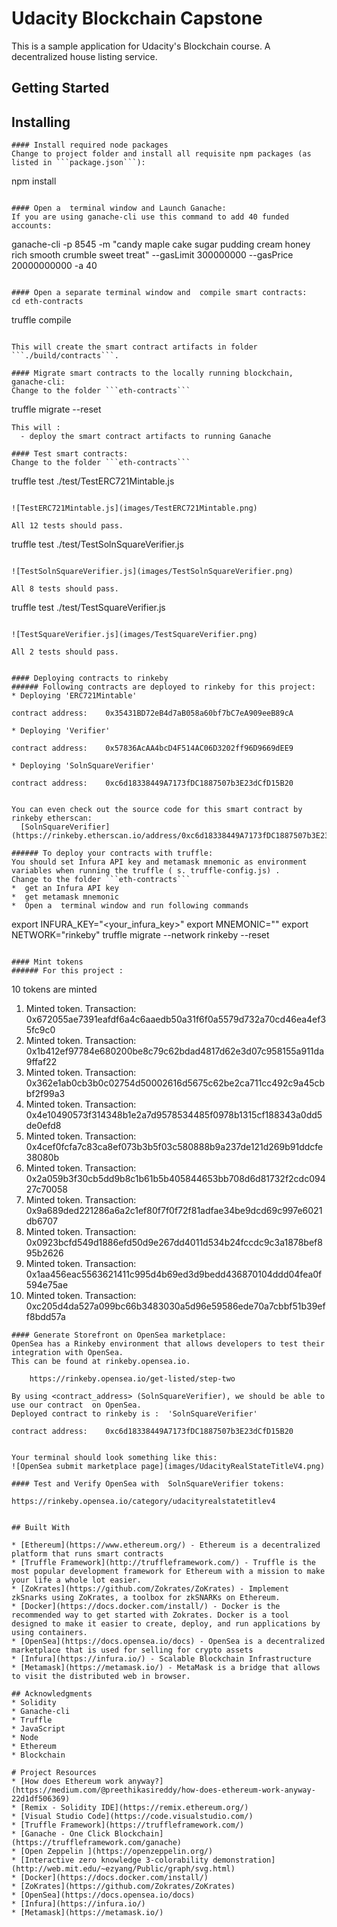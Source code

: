 # Udacity Blockchain Capstone
This is a sample application for Udacity's Blockchain course.  A decentralized house listing service.

## Getting Started

## Installing

```
#### Install required node packages 
Change to project folder and install all requisite npm packages (as listed in ```package.json```):

```
npm install
```

#### Open a  terminal window and Launch Ganache:
If you are using ganache-cli use this command to add 40 funded accounts:
```
ganache-cli -p 8545 -m "candy maple cake sugar pudding cream honey rich smooth crumble sweet treat" --gasLimit 300000000 --gasPrice 20000000000 -a 40

```

#### Open a separate terminal window and  compile smart contracts:
cd eth-contracts
```
truffle compile
```

This will create the smart contract artifacts in folder ```./build/contracts```.

#### Migrate smart contracts to the locally running blockchain, ganache-cli:
Change to the folder ```eth-contracts``` 
```
truffle migrate --reset
```
This will :
  - deploy the smart contract artifacts to running Ganache 
 
#### Test smart contracts:
Change to the folder ```eth-contracts``` 
```
truffle test ./test/TestERC721Mintable.js 
```

![TestERC721Mintable.js](images/TestERC721Mintable.png)

All 12 tests should pass.

```
truffle test ./test/TestSolnSquareVerifier.js  
```

![TestSolnSquareVerifier.js](images/TestSolnSquareVerifier.png)

All 8 tests should pass.

```
truffle test ./test/TestSquareVerifier.js  
```

![TestSquareVerifier.js](images/TestSquareVerifier.png)

All 2 tests should pass.


#### Deploying contracts to rinkeby
###### Following contracts are deployed to rinkeby for this project:
* Deploying 'ERC721Mintable'
```
    contract address:    0x35431BD72eB4d7aB058a60bf7bC7eA909eeB89cA
```
* Deploying 'Verifier'
```
    contract address:    0x57836AcAA4bcD4F514AC06D3202ff96D9669dEE9
```
* Deploying 'SolnSquareVerifier'
```
    contract address:    0xc6d18338449A7173fDC1887507b3E23dCfD15B20
```

You can even check out the source code for this smart contract by rinkeby etherscan:
  [SolnSquareVerifier](https://rinkeby.etherscan.io/address/0xc6d18338449A7173fDC1887507b3E23dCfD15B20).
  
###### To deploy your contracts with truffle:
You should set Infura API key and metamask mnemonic as environment variables when running the truffle ( s. truffle-config.js) .
Change to the folder ```eth-contracts``` 
*  get an Infura API key
*  get metamask mnemonic
*  Open a  terminal window and run following commands
```
export INFURA_KEY="<your_infura_key>"
export MNEMONIC="<metamask>"
export NETWORK="rinkeby"
truffle migrate --network rinkeby --reset
```

#### Mint tokens
###### For this project :
```
 10 tokens are minted

1.  Minted token. Transaction: 0x672055ae7391eafdf6a4c6aaedb50a31f6f0a5579d732a70cd46ea4ef35fc9c0
2.  Minted token. Transaction: 0x1b412ef97784e680200be8c79c62bdad4817d62e3d07c958155a911da9ffaf22 
3.  Minted token. Transaction: 0x362e1ab0cb3b0c02754d50002616d5675c62be2ca711cc492c9a45cbbf2f99a3
4.  Minted token. Transaction: 0x4e10490573f314348b1e2a7d9578534485f0978b1315cf188343a0dd5de0efd8
5.  Minted token. Transaction: 0x4cef0fcfa7c83ca8ef073b3b5f03c580888b9a237de121d269b91ddcfe38080b
6.  Minted token. Transaction: 0x2a059b3f30cb5dd9b8c1b61b5b405844653bb708d6d81732f2cdc09427c70058 
7.  Minted token. Transaction: 0x9a689ded221286a6a2c1ef80f7f0f72f81adfae34be9dcd69c997e6021db6707
8.  Minted token. Transaction: 0x0923bcfd549d1886efd50d9e267dd4011d534b24fccdc9c3a1878bef895b2626
9.  Minted token. Transaction: 0x1aa456eac5563621411c995d4b69ed3d9bedd436870104ddd04fea0f594e75ae 
10. Minted token. Transaction: 0xc205d4da527a099bc66b3483030a5d96e59586ede70a7cbbf51b39eff8bdd57a

```
#### Generate Storefront on OpenSea marketplace:
OpenSea has a Rinkeby environment that allows developers to test their integration with OpenSea. 
This can be found at rinkeby.opensea.io. 

    https://rinkeby.opensea.io/get-listed/step-two

By using <contract_address> (SolnSquareVerifier), we should be able to use our contract  on OpenSea. 
Deployed contract to rinkeby is :  'SolnSquareVerifier'
```
    contract address:    0xc6d18338449A7173fDC1887507b3E23dCfD15B20
```

Your terminal should look something like this:
![OpenSea submit marketplace page](images/UdacityRealStateTitleV4.png)

#### Test and Verify OpenSea with  SolnSquareVerifier tokens:

https://rinkeby.opensea.io/category/udacityrealstatetitlev4


## Built With

* [Ethereum](https://www.ethereum.org/) - Ethereum is a decentralized platform that runs smart contracts
* [Truffle Framework](http://truffleframework.com/) - Truffle is the most popular development framework for Ethereum with a mission to make your life a whole lot easier.
* [ZoKrates](https://github.com/Zokrates/ZoKrates) - Implement zkSnarks using ZoKrates, a toolbox for zkSNARKs on Ethereum.
* [Docker](https://docs.docker.com/install/) - Docker is the recommended way to get started with Zokrates. Docker is a tool designed to make it easier to create, deploy, and run applications by using containers.
* [OpenSea](https://docs.opensea.io/docs) - OpenSea is a decentralized marketplace that is used for selling for crypto assets
* [Infura](https://infura.io/) - Scalable Blockchain Infrastructure
* [Metamask](https://metamask.io/) - MetaMask is a bridge that allows to visit the distributed web in browser.

## Acknowledgments
* Solidity
* Ganache-cli
* Truffle
* JavaScript
* Node
* Ethereum
* Blockchain

# Project Resources
* [How does Ethereum work anyway?](https://medium.com/@preethikasireddy/how-does-ethereum-work-anyway-22d1df506369)
* [Remix - Solidity IDE](https://remix.ethereum.org/)
* [Visual Studio Code](https://code.visualstudio.com/)
* [Truffle Framework](https://truffleframework.com/)
* [Ganache - One Click Blockchain](https://truffleframework.com/ganache)
* [Open Zeppelin ](https://openzeppelin.org/)
* [Interactive zero knowledge 3-colorability demonstration](http://web.mit.edu/~ezyang/Public/graph/svg.html)
* [Docker](https://docs.docker.com/install/)
* [ZoKrates](https://github.com/Zokrates/ZoKrates)
* [OpenSea](https://docs.opensea.io/docs)
* [Infura](https://infura.io/)
* [Metamask](https://metamask.io/)